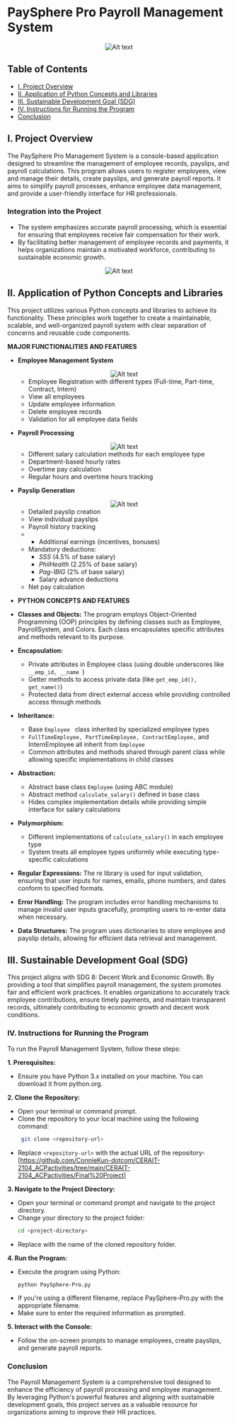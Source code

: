 # PaySphere Pro Payroll Management System
<div align="center">
    <img src="https://github.com/user-attachments/assets/b08ab016-4408-4a7a-8d0d-f4d23e3a699c" alt="Alt text" />
</div>


## Table of Contents
* [I. Project Overview](#i-project-overview)
* [II. Application of Python Concepts and Libraries](#ii-application-of-python-concepts-and-libraries)
* [III. Sustainable Development Goal (SDG)](#iii-sustainable-development-goal-(sdg))
* [IV. Instructions for Running the Program](#iv-instructions-for-running-the-program)
* [Conclusion](#conclusion)
  

## I. Project Overview
The PaySphere Pro Management System is a console-based application designed to streamline the management
of employee records, payslips, and payroll calculations. This program allows users to register employees,
view and manage their details, create payslips, and generate payroll reports. It aims to simplify payroll
processes, enhance employee data management, and provide a user-friendly interface for HR professionals.

### Integration into the Project
* The system emphasizes accurate payroll processing, which is essential for ensuring that employees 
receive fair compensation for their work.
* By facilitating better management of employee records and payments, it helps organizations maintain
a motivated workforce, contributing to sustainable economic growth.

<div align="center">
    <img src="https://github.com/user-attachments/assets/26c1be97-dcb1-4b4d-abad-ed2e99d57cc0" alt="Alt text" />
</div>

## II. Application of Python Concepts and Libraries
This project utilizes various Python concepts and libraries to achieve its functionality. These principles work together to create a maintainable, scalable, and well-organized payroll system with clear separation of concerns and reusable code components.

 **MAJOR FUNCTIONALITIES AND FEATURES**
* **Employee Management System**
  <div align="center">
    <img src="https://github.com/user-attachments/assets/be8af8f6-cca6-46ef-beb2-d104d6e69ab1" 
    alt="Alt text" />
    </div>
    
  * Employee Registration with different types (Full-time, Part-time, Contract, Intern)
  * View all employees
  * Update employee information
  * Delete employee records
  * Validation for all employee data fields

* **Payroll Processing**
   <div align="center">
    <img src="https://github.com/user-attachments/assets/86bb25a7-6264-450e-853c-5804a789a375" 
    alt="Alt text" />
    </div>

   * Different salary calculation methods for each employee type
   * Department-based hourly rates
   * Overtime pay calculation
   * Regular hours and overtime hours tracking
   
* **Payslip Generation**
   <div align="center">
    <img src="https://github.com/user- 
     attachments/assets/8cb67d63-314a-4bfd-9732-6b5a421da228" 
     alt="Alt text" />
    </div>

  * Detailed payslip creation
  * View individual payslips
  * Payroll history tracking
  *  * Additional earnings (incentives, bonuses)
  * Mandatory deductions:
     * *SSS* (4.5% of base salary)
     * *PhilHealth* (2.25% of base salary)
     * *Pag-IBIG* (2% of base salary)
     * Salary advance deductions
   * Net pay calculation

* **PYTHON CONCEPTS AND FEATURES**
* **Classes and Objects:** The program employs Object-Oriented Programming (OOP) principles by defining 
  classes such as Employee, PayrollSystem, and Colors. Each class encapsulates specific attributes and
  methods relevant to its purpose.
* **Encapsulation:**
  * Private attributes in Employee class (using double underscores like
    ```__emp_id, __name ```)
  * Getter methods to access private data (like
   ```get_emp_id(), get_name()```)
  * Protected data from direct external access while providing controlled access through methods
* **Inheritance:**
  * Base
    ```Employee ``` class inherited by specialized employee types
  * ```FullTimeEmployee, PartTimeEmployee, ContractEmployee,``` and InternEmployee all inherit from ```Employee```
  * Common attributes and methods shared through parent class while allowing specific implementations in child classes
* **Abstraction:**
  * Abstract base class ```Employee``` (using ABC module)
  * Abstract method ```calculate_salary()``` defined in base class
  * Hides complex implementation details while providing simple interface for salary calculations
* **Polymorphism:**
  * Different implementations of ```calculate_salary()``` in each employee type
  * System treats all employee types uniformly while executing type-specific calculations
* **Regular Expressions:** The re library is used for input validation, ensuring that user inputs for names, 
  emails, phone numbers, and dates conform to specified formats.
* **Error Handling:** The program includes error handling mechanisms to manage invalid user inputs gracefully,
  prompting users to re-enter data when necessary.
* **Data Structures:** The program uses dictionaries to store employee and payslip details, allowing for
  efficient data retrieval and management.

## III. Sustainable Development Goal (SDG)
  This project aligns with SDG 8: Decent Work and Economic Growth. By providing a tool that simplifies 
  payroll management, the system promotes fair and efficient work practices. It enables organizations 
  to accurately track employee contributions, ensure timely payments, and maintain transparent records,
  ultimately contributing to economic growth and decent work conditions.

### IV. Instructions for Running the Program
To run the Payroll Management System, follow these steps:

**1. Prerequisites:**
   * Ensure you have Python 3.x installed on your machine. You can download it from python.org.
     
**2. Clone the Repository:**
   * Open your terminal or command prompt.
   * Clone the repository to your local machine using the following command:
      ```bash
       git clone <repository-url>
   * Replace ```<repository-url>``` with the actual URL of the repository-[https://github.com/ConnieKun-dotcom/CERAIT-2104_ACPactivities/tree/main/CERAIT-2104_ACPactivities/Final%20Project]
       
**3. Navigate to the Project Directory:**
   * Open your terminal or command prompt and navigate to the project directory.
   * Change your directory to the project folder:
     ```bash
     cd <project-directory>
   * Replace <project-directory> with the name of the cloned repository folder.
    
**4. Run the Program:**
   * Execute the program using Python:
     ```bash
     python PaySphere-Pro.py 
   * If you're using a different filename, replace PaySphere-Pro.py with the appropriate filename.
   * Make sure to enter the required information as prompted.
     
**5. Interact with the Console:**
   * Follow the on-screen prompts to manage employees, create payslips, and generate payroll reports.

### Conclusion
The Payroll Management System is a comprehensive tool designed to enhance the efficiency of payroll 
processing and employee management. By leveraging Python's powerful features and aligning with sustainable
development goals, this project serves as a valuable resource for organizations aiming to improve their
HR practices.









